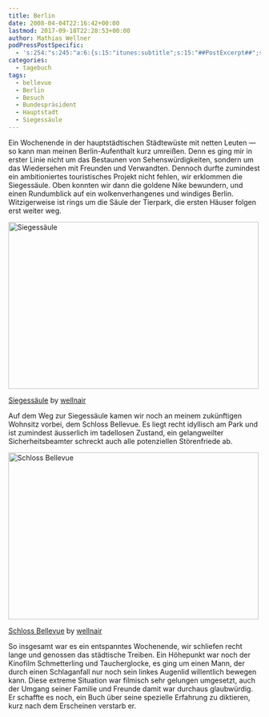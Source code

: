 ```yaml
---
title: Berlin
date: 2008-04-04T22:16:42+00:00
lastmod: 2017-09-18T22:28:53+00:00
author: Mathias Wellner
podPressPostSpecific:
  - 's:254:"s:245:"a:6:{s:15:"itunes:subtitle";s:15:"##PostExcerpt##";s:14:"itunes:summary";s:15:"##PostExcerpt##";s:15:"itunes:keywords";s:17:"##WordPressCats##";s:13:"itunes:author";s:10:"##Global##";s:15:"itunes:explicit";s:2:"No";s:12:"itunes:block";s:2:"No";}";";'
categories:
  - tagebuch
tags:
  - bellevue
  - Berlin
  - Besuch
  - Bundespräsident
  - Hauptstadt
  - Siegessäule
---
```

Ein Wochenende in der hauptstädtischen Städtewüste mit netten Leuten &#8212; so kann man meinen Berlin-Aufenthalt kurz umreißen. Denn es ging mir in erster Linie nicht um das Bestaunen von Sehenswürdigkeiten, sondern um das Wiedersehen mit Freunden und Verwandten. Dennoch durfte zumindest ein ambitioniertes touristisches Projekt nicht fehlen, wir erklommen die Siegessäule. Oben konnten wir dann die goldene Nike bewundern, und einen Rundumblick auf ein wolkenverhangenes und windiges Berlin. Witzigerweise ist rings um die Säule der Tierpark, die ersten Häuser folgen erst weiter weg.

<div style="width: 510px" class="wp-caption aligncenter">
  <a href="http://www.flickr.com/photos/mwellner/2388335128/"><img alt="Siegessäule" src="http://farm4.static.flickr.com/3070/2388335128_91093dcbc7.jpg" title="Siegessäule" width="500" height="334" /></a>
  
  <p class="wp-caption-text">
    <a href="http://www.flickr.com/photos/mwellner/2388335128/">Siegessäule</a> by <a href="https://www.flickr.com/photos/mwellner/">wellnair</a>
  </p>
</div>

Auf dem Weg zur Siegessäule kamen wir noch an meinem zukünftigen Wohnsitz vorbei, dem Schloss Bellevue. Es liegt recht idyllisch am Park und ist zumindest äusserlich im tadellosen Zustand, ein gelangweilter Sicherheitsbeamter schreckt auch alle potenziellen Störenfriede ab.

<div style="width: 510px" class="wp-caption aligncenter">
  <a href="http://www.flickr.com/photos/mwellner/2387506045/"><img alt="Schloss Bellevue" src="http://farm4.static.flickr.com/3220/2387506045_2a042217de.jpg" title="Schloss Bellevue" width="500" height="334" /></a>
  
  <p class="wp-caption-text">
    <a href="http://www.flickr.com/photos/mwellner/2387506045/">Schloss Bellevue</a> by <a href="https://www.flickr.com/photos/mwellner/">wellnair</a>
  </p>
</div>

So insgesamt war es ein entspanntes Wochenende, wir schliefen recht lange und genossen das städtische Treiben. Ein Höhepunkt war noch der Kinofilm Schmetterling und Taucherglocke, es ging um einen Mann, der durch einen Schlaganfall nur noch sein linkes Augenlid willentlich bewegen kann. Diese extreme Situation war filmisch sehr gelungen umgesetzt, auch der Umgang seiner Familie und Freunde damit war durchaus glaubwürdig. Er schaffte es noch, ein Buch über seine spezielle Erfahrung zu diktieren, kurz nach dem Erscheinen verstarb er.